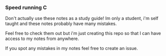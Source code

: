 ### Speed running C

Don't actually use these notes as a study guide! Im only a student, i'm self taught and these notes probably have many mistakes. 

Feel free to check them out but i'm just creating this repo so that I can have access to my notes from anywhere.

If you spot any mistakes in my notes feel free to create an issue.

